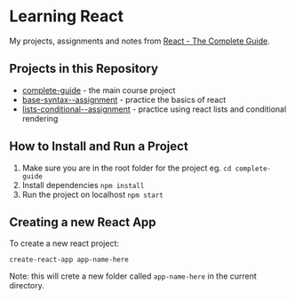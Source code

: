# Learning React

My projects, assignments and notes from [React - The Complete Guide](https://www.udemy.com/react-the-complete-guide-incl-redux/).

## Projects in this Repository

- [complete-guide](https://github.com/nickyfahey/Learning-React/tree/master/complete-guide) - the main course project
- [base-syntax--assignment](https://github.com/nickyfahey/Learning-React/tree/master/base-syntax--assignment) - practice the basics of react
- [lists-conditional--assignment](https://github.com/nickyfahey/Learning-React/tree/master/lists-conditionals--assignment) - practice using react lists and conditional rendering

## How to Install and Run a Project

1. Make sure you are in the root folder for the project eg. `cd complete-guide`
2. Install dependencies `npm install`
3. Run the project on localhost `npm start`

## Creating a new React App

To create a new react project:

`create-react-app app-name-here`

Note: this will crete a new folder called `app-name-here` in the current directory.
